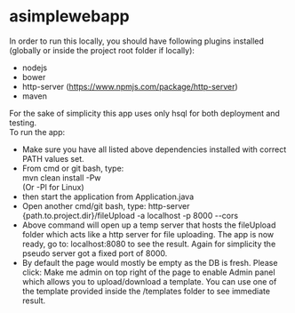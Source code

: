 # asimplewebapp
In order to run this locally, you should have following plugins installed (globally or inside the project root folder if locally):  
- nodejs
- bower
- http-server (https://www.npmjs.com/package/http-server)
- maven  

For the sake of simplicity this app uses only hsql for both deployment and testing.  
To run the app:  
- Make sure you have all listed above dependencies installed with correct PATH values set.
- From cmd or git bash, type:  
mvn clean install -Pw  
(Or -Pl for Linux)  
- then start the application from Application.java
- Open another cmd/git bash, type: http-server {path.to.project.dir}/fileUpload -a localhost -p 8000 --cors
- Above command will open up a temp server that hosts the fileUpload folder which acts like a http server for file uploading. The
app is now ready, go to: localhost:8080 to see the result. Again for simplicity the pseudo server got a fixed port of 8000.
- By default the page would mostly be empty as the DB is fresh. Please click: Make me admin on top right of the page to 
enable Admin panel which allows you to upload/download a template. You can use one of the template provided inside the /templates folder
to see immediate result.

